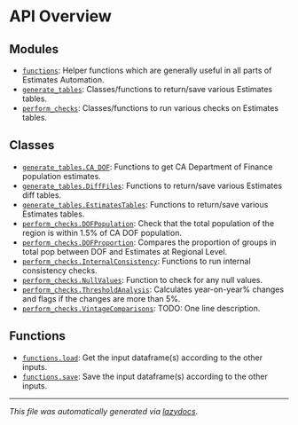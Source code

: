 <!-- markdownlint-disable -->

# API Overview

## Modules

- [`functions`](./functions.md#module-functions): Helper functions which are generally useful in all parts of Estimates Automation.
- [`generate_tables`](./generate_tables.md#module-generate_tables): Classes/functions to return/save various Estimates tables.
- [`perform_checks`](./perform_checks.md#module-perform_checks): Classes/functions to run various checks on Estimates tables.

## Classes

- [`generate_tables.CA_DOF`](./generate_tables.md#class-ca_dof): Functions to get CA Department of Finance population estimates.
- [`generate_tables.DiffFiles`](./generate_tables.md#class-difffiles): Functions to return/save various Estimates diff tables.
- [`generate_tables.EstimatesTables`](./generate_tables.md#class-estimatestables): Functions to return/save various Estimates tables.
- [`perform_checks.DOFPopulation`](./perform_checks.md#class-dofpopulation): Check that the total population of the region is within 1.5% of CA DOF population.
- [`perform_checks.DOFProportion`](./perform_checks.md#class-dofproportion): Compares the proportion of groups in total pop between DOF and Estimates at Regional Level.
- [`perform_checks.InternalConsistency`](./perform_checks.md#class-internalconsistency): Functions to run internal consistency checks.
- [`perform_checks.NullValues`](./perform_checks.md#class-nullvalues): Function to check for any null values.
- [`perform_checks.ThresholdAnalysis`](./perform_checks.md#class-thresholdanalysis): Calculates year-on-year% changes and flags if the changes are more than 5%.
- [`perform_checks.VintageComparisons`](./perform_checks.md#class-vintagecomparisons): TODO: One line description.

## Functions

- [`functions.load`](./functions.md#function-load): Get the input dataframe(s) according to the other inputs.
- [`functions.save`](./functions.md#function-save): Save the input dataframe(s) according to the other inputs.


---

_This file was automatically generated via [lazydocs](https://github.com/ml-tooling/lazydocs)._
